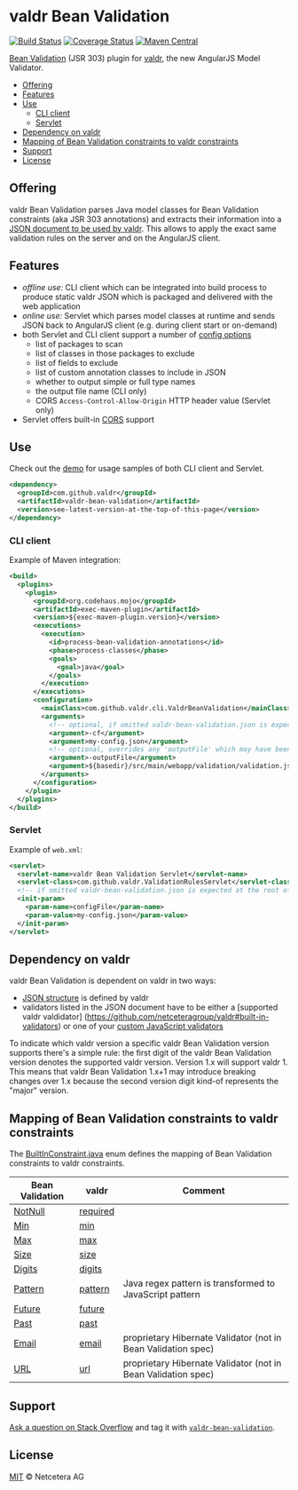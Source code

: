 # valdr Bean Validation

[![Build Status](https://travis-ci.org/netceteragroup/valdr-bean-validation.svg?branch=master)](https://travis-ci.org/netceteragroup/valdr-bean-validation)
[![Coverage Status](https://coveralls.io/repos/netceteragroup/valdr-bean-validation/badge.png?branch=master)](https://coveralls.io/r/netceteragroup/valdr-bean-validation?branch=master)
[![Maven Central](https://maven-badges.herokuapp.com/maven-central/com.github.valdr/valdr-bean-validation/badge.svg)](https://maven-badges.herokuapp.com/maven-central/com.github.valdr/valdr-bean-validation/)

[Bean Validation](http://beanvalidation.org/) (JSR 303) plugin for [valdr](https://github.com/netceteragroup/valdr),
the new AngularJS Model Validator.

<!-- START doctoc generated TOC please keep comment here to allow auto update -->
<!-- DON'T EDIT THIS SECTION, INSTEAD RE-RUN doctoc TO UPDATE -->
<!-- **Table of Contents**  *generated with [DocToc](http://doctoc.herokuapp.com/)*-->

  - [Offering](#offering)
  - [Features](#features)
  - [Use](#use)
    - [CLI client](#cli-client)
    - [Servlet](#servlet)
  - [Dependency on valdr](#dependency-on-valdr)
  - [Mapping of Bean Validation constraints to valdr constraints](#mapping-of-bean-validation-constraints-to-valdr-constraints)
  - [Support](#support)
  - [License](#license)

<!-- END doctoc generated TOC please keep comment here to allow auto update -->
## Offering

valdr Bean Validation parses Java model classes for Bean Validation constraints (aka JSR 303 annotations)
and extracts their information into a [JSON document to be used by valdr](https://github.com/netceteragroup/valdr#constraints-json). This allows to apply the exact same
validation rules on the server and on the AngularJS client.

## Features

- _offline use:_ CLI client which can be integrated into build process to produce static valdr JSON which is packaged
and delivered with the web application
- _online use:_ Servlet which parses model classes at runtime and sends JSON back to AngularJS client (e.g. during
client start or on-demand)
- both Servlet and CLI client support a number of [config options](https://github.com/netceteragroup/valdr-bean-validation/blob/master/valdr-bean-validation-demo/src/main/resources/valdr-bean-validation.json)
  - list of packages to scan
  - list of classes in those packages to exclude
  - list of fields to exclude
  - list of custom annotation classes to include in JSON
  - whether to output simple or full type names
  - the output file name (CLI only)
  - CORS `Access-Control-Allow-Origin` HTTP header value (Servlet only)
- Servlet offers built-in [CORS](http://en.wikipedia.org/wiki/Cross-origin_resource_sharing) support

## Use

Check out the [demo](valdr-bean-validation-demo) for usage samples of both CLI client and Servlet.

```xml
<dependency>
  <groupId>com.github.valdr</groupId>
  <artifactId>valdr-bean-validation</artifactId>
  <version>see-latest-version-at-the-top-of-this-page</version>
</dependency>
```

### CLI client

Example of Maven integration:
```xml
<build>
  <plugins>
    <plugin>
      <groupId>org.codehaus.mojo</groupId>
      <artifactId>exec-maven-plugin</artifactId>
      <version>${exec-maven-plugin.version}</version>
      <executions>
        <execution>
          <id>process-bean-validation-annotations</id>
          <phase>process-classes</phase>
          <goals>
            <goal>java</goal>
          </goals>
        </execution>
      </executions>
      <configuration>
        <mainClass>com.github.valdr.cli.ValdrBeanValidation</mainClass>
        <arguments>
          <!-- optional, if omitted valdr-bean-validation.json is expected at the root of the class path -->
          <argument>-cf</argument>
          <argument>my-config.json</argument>
          <!-- optional, overrides any 'outputFile' which may have been set in the above config file -->
          <argument>-outputFile</argument>
          <argument>${basedir}/src/main/webapp/validation/validation.json</argument>
        </arguments>
      </configuration>
    </plugin>
  </plugins>
</build>
```

### Servlet

Example of `web.xml`:
```xml
<servlet>
  <servlet-name>valdr Bean Validation Servlet</servlet-name>
  <servlet-class>com.github.valdr.ValidationRulesServlet</servlet-class>
  <!-- if omitted valdr-bean-validation.json is expected at the root of the class path -->
  <init-param>
    <param-name>configFile</param-name>
    <param-value>my-config.json</param-value>
  </init-param>
</servlet>
```

## Dependency on valdr

valdr Bean Validation is dependent on valdr in two ways:

* [JSON structure](https://github.com/netceteragroup/valdr#constraints-json) is defined by valdr
* validators listed in the JSON document have to be either a [supported valdr valdidator]
(https://github.com/netceteragroup/valdr#built-in-validators) or one of your [custom JavaScript validators](https://github.com/netceteragroup/valdr#adding-custom-validators)

To indicate which valdr version a specific valdr Bean Validation version supports there's a simple rule: the first
digit of the valdr Bean Validation version denotes the supported valdr version. Version 1.x will support valdr 1.
This means that valdr Bean Validation 1.x+1 may introduce breaking changes over 1.x because the second version digit
kind-of represents the "major" version.

## Mapping of Bean Validation constraints to valdr constraints

The [BuiltInConstraint.java](https://github.com/netceteragroup/valdr-bean-validation/blob/master/valdr-bean-validation/src/main/java/com/github/valdr/BuiltInConstraint.java) enum defines the mapping of Bean Validation constraints to valdr constraints.

| Bean Validation | valdr | Comment |
|-----------------|-------|---------|
| [NotNull](http://docs.oracle.com/javaee/7/api/javax/validation/constraints/NotNull.html) | [required](https://github.com/netceteragroup/valdr#required) |  |
| [Min](http://docs.oracle.com/javaee/7/api/javax/validation/constraints/Min.html) | [min](https://github.com/netceteragroup/valdr#min--max) |  |
| [Max](http://docs.oracle.com/javaee/7/api/javax/validation/constraints/Max.html) | [max](https://github.com/netceteragroup/valdr#min--max) |  |
| [Size](http://docs.oracle.com/javaee/7/api/javax/validation/constraints/Size.html) | [size](https://github.com/netceteragroup/valdr#size) |  |
| [Digits](http://docs.oracle.com/javaee/7/api/javax/validation/constraints/Digits.html) | [digits](https://github.com/netceteragroup/valdr#digits) |  |
| [Pattern](http://docs.oracle.com/javaee/7/api/javax/validation/constraints/Pattern.html) | [pattern](https://github.com/netceteragroup/valdr#partern) | Java regex pattern is transformed to JavaScript pattern |
| [Future](http://docs.oracle.com/javaee/7/api/javax/validation/constraints/Future.html) | [future](https://github.com/netceteragroup/valdr#future--past) |  |
| [Past](http://docs.oracle.com/javaee/7/api/javax/validation/constraints/Past.html) | [past](https://github.com/netceteragroup/valdr#future--past) |  |
| [Email](https://docs.jboss.org/hibernate/validator/5.1/api/org/hibernate/validator/constraints/Email.html) |[email](https://github.com/netceteragroup/valdr#email) | proprietary Hibernate Validator (not in Bean Validation spec) |
| [URL](https://docs.jboss.org/hibernate/validator/5.1/api/org/hibernate/validator/constraints/URL.html) |[url](https://github.com/netceteragroup/valdr#url) | proprietary Hibernate Validator (not in Bean Validation spec) |

## Support

[Ask a question on Stack Overflow](http://stackoverflow.com/questions/ask?tags=valdr-bean-validation) and tag it with [`valdr-bean-validation`](http://stackoverflow.com/tags/valdr-bean-validation).

## License

[MIT](http://opensource.org/licenses/MIT) © Netcetera AG
